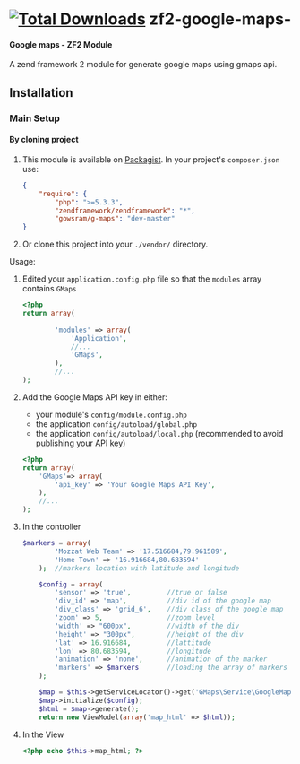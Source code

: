 [![Total Downloads](https://poser.pugx.org/gowsram/g-maps/downloads.png)](https://packagist.org/packages/gowsram/g-maps)
zf2-google-maps-
================

#### Google maps - ZF2  Module 

A zend framework 2 module for generate google maps using gmaps api.

Installation
------------

### Main Setup

#### By cloning project

1. This module is available on [Packagist](https://github.com/gowsram/zf2-google-maps-).
In your project's `composer.json` use:

	```json
    {   
        "require": {
			"php": ">=5.3.3",
			"zendframework/zendframework": "*",
			"gowsram/g-maps": "dev-master"
    }
	```
2. Or clone this project into your `./vendor/` directory.

Usage:

1. Edited your `application.config.php` file so that the `modules` array contains `GMaps`

	```php
	<?php
	return array(
		
    		'modules' => array(
        		'Application',
        		//...
        		'GMaps',
    		),
    		//...
	);
	```

2. Add the Google Maps API key in either:
	* your module's `config/module.config.php`
	* the application `config/autoload/global.php`
	* the application `config/autoload/local.php` (recommended to avoid publishing your API key)

	```php
	<?php
	return array(
		'GMaps'=> array(
			'api_key' => 'Your Google Maps API Key',
		),
		//...
	);
    ```
    
2. In the controller 

	```php
	$markers = array(
            'Mozzat Web Team' => '17.516684,79.961589',
            'Home Town' => '16.916684,80.683594'
        );  //markers location with latitude and longitude

        $config = array(
            'sensor' => 'true',         //true or false
            'div_id' => 'map',          //div id of the google map
            'div_class' => 'grid_6',    //div class of the google map
            'zoom' => 5,                //zoom level
            'width' => "600px",         //width of the div
            'height' => "300px",        //height of the div
            'lat' => 16.916684,         //lattitude
            'lon' => 80.683594,         //longitude 
            'animation' => 'none',      //animation of the marker
            'markers' => $markers       //loading the array of markers
        );

        $map = $this->getServiceLocator()->get('GMaps\Service\GoogleMap'); //getting the google map object using service manager
        $map->initialize($config);                                         //loading the config   
        $html = $map->generate();                                          //genrating the html map content  
        return new ViewModel(array('map_html' => $html));                  //passing it to the view
    ```

3. In the View 

	```php
	<?php echo $this->map_html; ?>
	```
	
